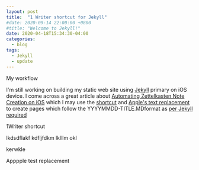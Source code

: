 ```yaml
---
layout: post
title:  "1 Writer shortcut for Jekyll"
#date: 2020-09-14 22:00:00 +0800
#title: "Welcome to Jekyll!"
date: 2020-04-18T15:34:30-04:00
categories:
  - blog
tags:
  - Jekyll
  - update
---
```


My workflow

I'm still working on building my static web site using [Jekyll](https://jekyllrb.com/) primary on iOS device. I come across a great article about [Automating Zettelkasten Note Creation on iOS](https://mentalpivot.com/automating-zettelkasten-note-creation-on-ios/) which I may use the [shortcut](https://www.icloud.com/shortcuts/94a631e0b5884c958713745e504ab9ee) and [Apple's text replacement](https://support.apple.com.hk/guide/iphone/iph6d01d862/ios) to create pages which follow the
YYYYMMDD-TITLE.MDformat as [per Jekyll required](https://jekyllrb.com/docs/posts/)

 1Writer shortcut

lkdsdflakf
kdfljfdkm lklllm okl


kerwkle

Apppple test replacement
